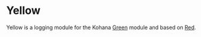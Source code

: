 # Yellow

Yellow is a logging module for the Kohana [Green](https://github.com/Phrax1337/kohana-green) module and based on [Red](https://github.com/Phrax1337/kohana-red).
